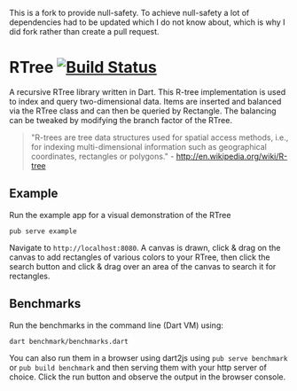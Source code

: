 This is a fork to provide null-safety. To achieve null-safety a lot of dependencies had to be updated which I do not know about, which is why I did fork rather than  create a pull request.

# RTree [![Build Status](https://travis-ci.org/Workiva/r_tree.svg)](https://travis-ci.org/Workiva/r_tree)

A recursive RTree library written in Dart. This R-tree implementation is used to index and query two-dimensional data. Items are inserted and balanced via the RTree class and can then be queried by Rectangle.  The balancing can be tweaked by modifying the branch factor of the RTree.

> "R-trees are tree data structures used for spatial access methods, i.e., for indexing multi-dimensional information such as geographical coordinates, rectangles or polygons." - http://en.wikipedia.org/wiki/R-tree

## Example

Run the example app for a visual demonstration of the RTree
```
pub serve example
```
Navigate to `http://localhost:8080`.  A canvas is drawn, click & drag on the canvas to add rectangles of various colors to your RTree, then click the search button and click & drag over an area of the canvas to search it for rectangles.

## Benchmarks

Run the benchmarks in the command line (Dart VM) using:
```
dart benchmark/benchmarks.dart
```

You can also run them in a browser using dart2js using `pub serve benchmark` or `pub build benchmark` and then serving them with your http server of choice.  Click the run button and observe the output in the browser console.
